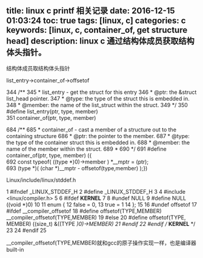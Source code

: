 title: linux c printf 相关记录
date: 2016-12-15 01:03:24
toc: true
tags: [linux, c]
categories: c
keywords: [linux, c, container_of, get structure head]
description: linux c 通过结构体成员获取结构体头指针。
---

结构体成员取结构体头指针

list_entry->container_of->offsetof

344 /**
345  * list_entry - get the struct for this entry
346  * @ptr:        the &struct list_head pointer.
347  * @type:       the type of the struct this is embedded in.
348  * @member:     the name of the list_struct within the struct.
349  */
350 #define list_entry(ptr, type, member) \
351         container_of(ptr, type, member)

684 /**
685  * container_of - cast a member of a structure out to the containing structure
686  * @ptr:        the pointer to the member.
687  * @type:       the type of the container struct this is embedded in.
688  * @member:     the name of the member within the struct.
689  *
690  */
691 #define container_of(ptr, type, member) ({                      \
692         const typeof( ((type *)0)->member ) *__mptr = (ptr);    \
693         (type *)( (char *)__mptr - offsetof(type,member) );})

Linux/include/linux/stddef.h

  1 #ifndef _LINUX_STDDEF_H
  2 #define _LINUX_STDDEF_H
  3
  4 #include <linux/compiler.h>
  5
  6 #ifdef __KERNEL__
  7
  8 #undef NULL
  9 #define NULL ((void *)0)
 10
 11 enum {
 12         false   = 0,
 13         true    = 1
 14 };
 15
 16 #undef offsetof
 17 #ifdef __compiler_offsetof
 18 #define offsetof(TYPE,MEMBER) __compiler_offsetof(TYPE,MEMBER)
 19 #else
 20 #define offsetof(TYPE, MEMBER) ((size_t) &((TYPE *)0)->MEMBER)
 21 #endif
 22 #endif /* __KERNEL__ */
 23
 24 #endif
 25

__compiler_offsetof(TYPE,MEMBER)就和gcc的原子操作实现一样，也是编译器built-in

